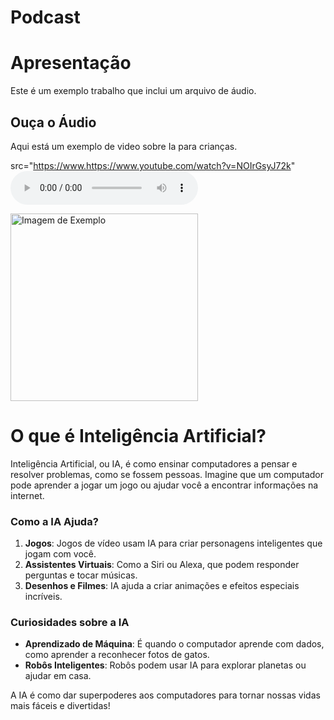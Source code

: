 # Podcast

# Apresentação

Este é um exemplo trabalho que inclui um arquivo de áudio.

## Ouça o Áudio

Aqui está um exemplo de video sobre Ia para crianças.

src="https://www.https://www.youtube.com/watch?v=NOIrGsyJ72k" 
<audio controls>
  <source src="C:\Users\lucim\OneDrive\Área de Trabalho\Ia Para Crianças.mp3" type="audio/mpeg">
</audio>

<img src="robo.png" alt="Imagem de Exemplo" width="300"/>


# O que é Inteligência Artificial?

Inteligência Artificial, ou IA, é como ensinar computadores a pensar e resolver problemas, como se fossem pessoas. Imagine que um computador pode aprender a jogar um jogo ou ajudar você a encontrar informações na internet.

### Como a IA Ajuda?

1. **Jogos**: Jogos de vídeo usam IA para criar personagens inteligentes que jogam com você.
2. **Assistentes Virtuais**: Como a Siri ou Alexa, que podem responder perguntas e tocar músicas.
3. **Desenhos e Filmes**: IA ajuda a criar animações e efeitos especiais incríveis.

### Curiosidades sobre a IA

- **Aprendizado de Máquina**: É quando o computador aprende com dados, como aprender a reconhecer fotos de gatos.
- **Robôs Inteligentes**: Robôs podem usar IA para explorar planetas ou ajudar em casa.

A IA é como dar superpoderes aos computadores para tornar nossas vidas mais fáceis e divertidas!



   



